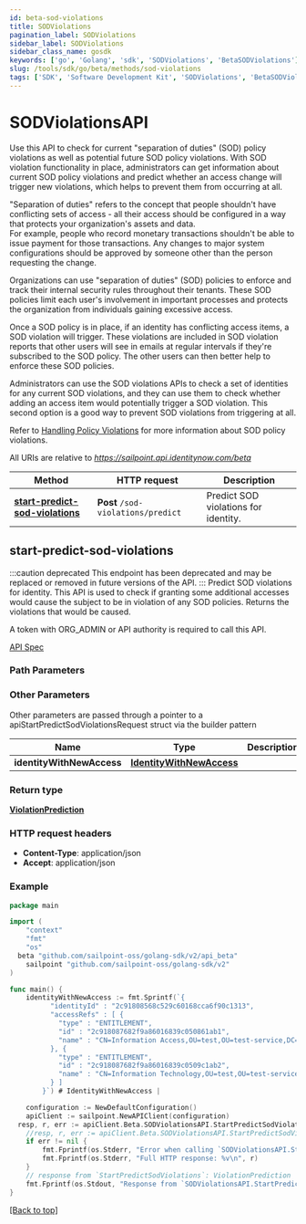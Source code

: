 ```yaml
---
id: beta-sod-violations
title: SODViolations
pagination_label: SODViolations
sidebar_label: SODViolations
sidebar_class_name: gosdk
keywords: ['go', 'Golang', 'sdk', 'SODViolations', 'BetaSODViolations'] 
slug: /tools/sdk/go/beta/methods/sod-violations
tags: ['SDK', 'Software Development Kit', 'SODViolations', 'BetaSODViolations']
---
```


# SODViolationsAPI
  Use this API to check for current &quot;separation of duties&quot; (SOD) policy violations as well as potential future SOD policy violations. 
With SOD violation functionality in place, administrators can get information about current SOD policy violations and predict whether an access change will trigger new violations, which helps to prevent them from occurring at all. 

&quot;Separation of duties&quot; refers to the concept that people shouldn&#39;t have conflicting sets of access - all their access should be configured in a way that protects your organization&#39;s assets and data.  
For example, people who record monetary transactions shouldn&#39;t be able to issue payment for those transactions.
Any changes to major system configurations should be approved by someone other than the person requesting the change. 

Organizations can use &quot;separation of duties&quot; (SOD) policies to enforce and track their internal security rules throughout their tenants.
These SOD policies limit each user&#39;s involvement in important processes and protects the organization from individuals gaining excessive access. 

Once a SOD policy is in place, if an identity has conflicting access items, a SOD violation will trigger. 
These violations are included in SOD violation reports that other users will see in emails at regular intervals if they&#39;re subscribed to the SOD policy.
The other users can then better help to enforce these SOD policies.

Administrators can use the SOD violations APIs to check a set of identities for any current SOD violations, and they can use them to check whether adding an access item would potentially trigger a SOD violation. 
This second option is a good way to prevent SOD violations from triggering at all. 

Refer to [Handling Policy Violations](https://documentation.sailpoint.com/saas/help/sod/policy-violations.html) for more information about SOD policy violations.
 
All URIs are relative to *https://sailpoint.api.identitynow.com/beta*

Method | HTTP request | Description
------------- | ------------- | -------------
[**start-predict-sod-violations**](#start-predict-sod-violations) | **Post** `/sod-violations/predict` | Predict SOD violations for identity.


## start-predict-sod-violations
:::caution deprecated 
This endpoint has been deprecated and may be replaced or removed in future versions of the API.
:::
Predict SOD violations for identity.
This API is used to check if granting some additional accesses would cause the subject to be in violation of any SOD policies. Returns the violations that would be caused.

A token with ORG_ADMIN or API authority is required to call this API.

[API Spec](https://developer.sailpoint.com/docs/api/beta/start-predict-sod-violations)

### Path Parameters



### Other Parameters

Other parameters are passed through a pointer to a apiStartPredictSodViolationsRequest struct via the builder pattern


Name | Type | Description  | Notes
------------- | ------------- | ------------- | -------------
 **identityWithNewAccess** | [**IdentityWithNewAccess**](../models/identity-with-new-access) |  | 

### Return type

[**ViolationPrediction**](../models/violation-prediction)

### HTTP request headers

- **Content-Type**: application/json
- **Accept**: application/json

### Example

```go
package main

import (
	"context"
	"fmt"
	"os"
  beta "github.com/sailpoint-oss/golang-sdk/v2/api_beta"
	sailpoint "github.com/sailpoint-oss/golang-sdk/v2"
)

func main() {
    identityWithNewAccess := fmt.Sprintf(`{
          "identityId" : "2c91808568c529c60168cca6f90c1313",
          "accessRefs" : [ {
            "type" : "ENTITLEMENT",
            "id" : "2c918087682f9a86016839c050861ab1",
            "name" : "CN=Information Access,OU=test,OU=test-service,DC=TestAD,DC=local"
          }, {
            "type" : "ENTITLEMENT",
            "id" : "2c918087682f9a86016839c0509c1ab2",
            "name" : "CN=Information Technology,OU=test,OU=test-service,DC=TestAD,DC=local"
          } ]
        }`) # IdentityWithNewAccess | 

	configuration := NewDefaultConfiguration()
	apiClient := sailpoint.NewAPIClient(configuration)
  resp, r, err := apiClient.Beta.SODViolationsAPI.StartPredictSodViolations(context.Background()).IdentityWithNewAccess(identityWithNewAccess).Execute()
	//resp, r, err := apiClient.Beta.SODViolationsAPI.StartPredictSodViolations(context.Background()).IdentityWithNewAccess(identityWithNewAccess).Execute()
	if err != nil {
		fmt.Fprintf(os.Stderr, "Error when calling `SODViolationsAPI.StartPredictSodViolations``: %v\n", err)
		fmt.Fprintf(os.Stderr, "Full HTTP response: %v\n", r)
	}
	// response from `StartPredictSodViolations`: ViolationPrediction
	fmt.Fprintf(os.Stdout, "Response from `SODViolationsAPI.StartPredictSodViolations`: %v\n", resp)
}
```

[[Back to top]](#)

